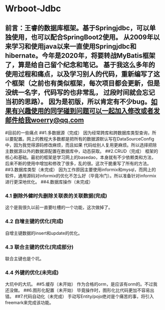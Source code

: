 # Wrboot-Jdbc
前言：王睿的数据库框架。基于Springjdbc，可以单独使用，也可以配合SpringBoot2使用。
从2009年以来学习和使用java以来一直使用Springjdbc和hibernate。今年是2020年，将要转战MyBatis框架了，算是给自己留个纪念和笔记。
基于我这么多年的使用过程和痛点，以及学习别人的代码，重新编写了这个框架（之前也有类似框架，每次项目都会更新，但是没统一名字，代码写的也非常乱，
过段时间就会忘记当初的思路）。
因为是初版，所以肯定有不少bug。如果有兴趣使用的同学碰到问题可以一起加入修改或者发邮件给我woerry@qq.com
---
#目前的一些痛点
##1.多数据源（完成）
因为经常跨库和跨数据库类型查询，所以要配置。网上的教程大多数都是把所有的数据源默认写在DataSourceConfig中，因为我觉得源码修改麻烦，而且如果
代码给别人复用更麻烦。所以选择把除主数据源以外的数据源配置在数据库中，动态获取。
##2.CRUD（完成）
框架的核心和基础。最初的框架是学习网上的basedao，本身就有不少依赖类和方法，后来不断的使用中增加和修改了很多，乱的很。这次干脆重写了所有的方法。
##3.数据库类型（未完成）
因为工作原因主要使用informix和mysql，而网上的软件，通用源码对informix的优化不怎么好（毕竟冷门）。所以准备针对informix进行更深地优化。
##4.数据库操作（未完成）
### 4.1 删除外健时先删除关联表的关联数据(完成)
这个是我很久以前一直要吐槽的一个功能，这次做掉了。
### 4.2 自增主键的优化(完成)
自增主键数据的insert和update的优化。
### 4.3 联合主键的优化(完成部分)
联合主键也是个坑。
### 4.4 外键的优化(未完成)
大坑中的大坑。
##5.缓存（未开始）
作为合格的orm，是应该有orm的。不过我还没做。
##6.图形化配置（未开始）
毕竟操作时，图形化比代码更加不容易出错。
##7.代码自动化（未完成）
手动写Entity/pojo绝对是个痛苦的事，将引入freemark来完成该功能。